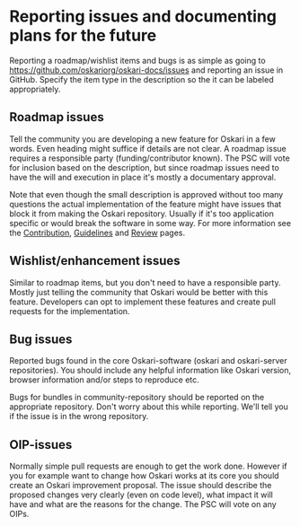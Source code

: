 # Reporting issues and documenting plans for the future

Reporting a roadmap/wishlist items and bugs is as simple as going to https://github.com/oskariorg/oskari-docs/issues and reporting an issue in GitHub. Specify the item type in the description so the it can be labeled appropriately.

## Roadmap issues

Tell the community you are developing a new feature for Oskari in a few words. Even heading might suffice if details are not clear. A roadmap issue requires a responsible party (funding/contributor known). The PSC will vote for inclusion based on the description, but since roadmap issues need to have the will and execution in place it's mostly a documentary approval.

Note that even though the small description is approved without too many questions the actual implementation of the feature might have issues that block it from making the Oskari repository. Usually if it's too application specific or would break the software in some way. For more information see the [Contribution](how-to-contribute), [Guidelines](guidelines) and [Review](review) pages.

## Wishlist/enhancement issues

Similar to roadmap items, but you don't need to have a responsible party. Mostly just telling the community that Oskari would be better with this feature. Developers can opt to implement these features and create pull requests for the implementation.

## Bug issues

Reported bugs found in the core Oskari-software (oskari and oskari-server repositories). You should include any helpful information like Oskari version, browser information and/or steps to reproduce etc.

Bugs for bundles in community-repository should be reported on the appropriate repository. Don't worry about this while reporting. We'll tell you if the issue is in the wrong repository.

## OIP-issues

Normally simple pull requests are enough to get the work done. However if you for example want to change how Oskari works at its core you should create an Oskari improvement proposal. The issue should describe the proposed changes very clearly (even on code level), what impact it will have and what are the reasons for the change. The PSC will vote on any OIPs.
